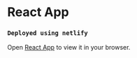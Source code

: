 # React App

### `Deployed using netlify`

Open [React App](https://frabjous-halva-1dac62.netlify.app/) to view it in your browser.
